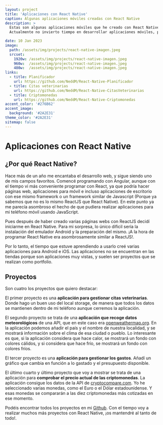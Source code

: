 ```yaml
---
layout: project
title: 'Aplicaciones con React Native'
caption: Algunas aplicaciones móviles creadas con React Native
description: >
  Estas son algunas aplicaciones móviles que he creado con React Native. 
  Actualmente no invierto tiempo en desarrollar aplicaciones móviles, pero es algo que me parece muy interesante y divertido.

date: 10 Jan 2023
image: 
  path: /assets/img/projects/react-native-imagen.jpeg
  srcset: 
    1920w: /assets/img/projects/react-native-imagen.jpeg
    960w:  /assets/img/projects/react-native-imagen.jpeg
    480w:  /assets/img/projects/react-native-imagen.jpeg
links:
  - title: Planificador
    url: https://github.com/NeddM/React-Native-Planificador
  - title: Citas veterinarias
    url: https://github.com/NeddM/React-Native-CitasVeterinarias
  - title: Criptomonedas
    url: https://github.com/NeddM/React-Native-Criptomonedas
accent_color: '#276B62'
accent_image:
  background: '#2A2E31'
theme_color: '#2A2E31'
sitemap: false
---
```


# Aplicaciones con React Native

## ¿Por qué React Native?

Hace más de un año me encantaba el desarrollo web, y sigue siendo uno de mis campos favoritos. Comencé programando con Angular, aunque con el tiempo vi más conveniente programar con React, ya que podría hacer páginas web, aplicaciones para móvil e incluso aplicaciones de escritorio con ese mismo framework o un framework similar de Javascript (Porque ya sabemos que no es lo mismo ReactJS que React Native). En este punto ya me parecía asombroso el hecho de que pudiera realizar aplicaciones para mi teléfono móvil usando JavaScript.

Pues después de haber creado varias páginas webs con ReactJS decidí iniciarme en React Native. Para mi sorpresa, lo único dificil sería la instalación del emulador Android y la preparación del mismo. ¡A la hora de programar React Native era asombrosamente similar a ReactJS!.

Por lo tanto, el tiempo que estuve aprendiendo a usarlo creé varias aplicaciones para Android e iOS. Las aplicaciones no se encuentran en las tiendas porque son aplicaciones muy vistas, y suelen ser proyectos que se realizan como portfolio. 

## Proyectos
Son cuatro los proyectos que quiero destacar:

El primer proyecto es una __aplicación para gestionar citas veterinarias__. Donde hago un buen uso del local storage, de manera que todos los datos se mantienen dentro de mi teléfono aunque cerremos la aplicación.


El segundo proyecto se trata de una __aplicación que recoge datos meteorológicos__ de una API, que en este caso era [openweathermap.org](https://openweathermap.org/). En la aplicación podemos añadir el país y el nombre de nuestra localidad, y se mostrará información sobre el clima de esa ciudad o pueblo. Lo interesante es que, si la aplicación considera que hace calor, se mostrará un fondo con colores cálidos, y si considera que hace frío, se mostrará un fondo con colores fríos. 

El tercer proyecto es una __aplicación para gestionar los gastos__. Añadí un gráfico que cambia en función a lo gastado y el presupuesto disponible.

El último cuarto y último proyecto que voy a mostrar se trata de una aplicación para __comprobar el precio actual de las criptomonedas__. La aplicación consigue los datos de la API de [cryptocompare.com](https://cryptocompare.com/). Yo he seleccionado varias monedas, como el Euro o el Dólar estadounidense. Y esas monedas se compararán a las diez criptomonedas más cotizadas en ese momento.

Podéis encontrar todos los proyectos en mi [Github](https://www.github.com/NeddM). Con el tiempo voy a realizar muchos más proyectos con React Native, ¡os mantendré al tanto de todo!.
